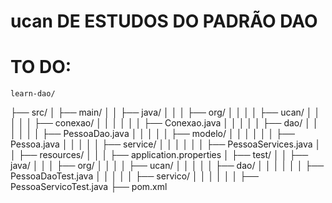 # ucan DE ESTUDOS DO PADRÃO DAO

# TO DO:

    learn-dao/

├── src/
│ ├── main/
│ │ ├── java/
│ │ │ ├── org/
│ │ │ │ ├── ucan/
│ │ │ │ │ ├── conexao/
│ │ │ │ │ │ ├── Conexao.java
│ │ │ │ │ ├── dao/
│ │ │ │ │ │ ├── PessoaDao.java
│ │ │ │ │ ├── modelo/
│ │ │ │ │ │ ├── Pessoa.java
│ │ │ │ │ ├── service/
│ │ │ │ │ │ ├── PessoaServices.java
│ │ ├── resources/
│ │ │ ├── application.properties
│ ├── test/
│ │ ├── java/
│ │ │ ├── org/
│ │ │ │ ├── ucan/
│ │ │ │ │ ├── dao/
│ │ │ │ │ │ ├── PessoaDaoTest.java
│ │ │ │ │ ├── servico/
│ │ │ │ │ │ ├── PessoaServicoTest.java
├── pom.xml
